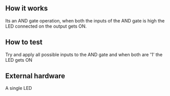 <!---

This file is used to generate your project datasheet. Please fill in the information below and delete any unused
sections.

You can also include images in this folder and reference them in the markdown. Each image must be less than
512 kb in size, and the combined size of all images must be less than 1 MB.
-->

## How it works

Its an AND gate operation, when both the inputs of the AND gate is high the LED connected on the output gets ON.

## How to test

Try and apply all possible inputs to the AND gate and when both are '1' the LED gets ON

## External hardware

A single LED

